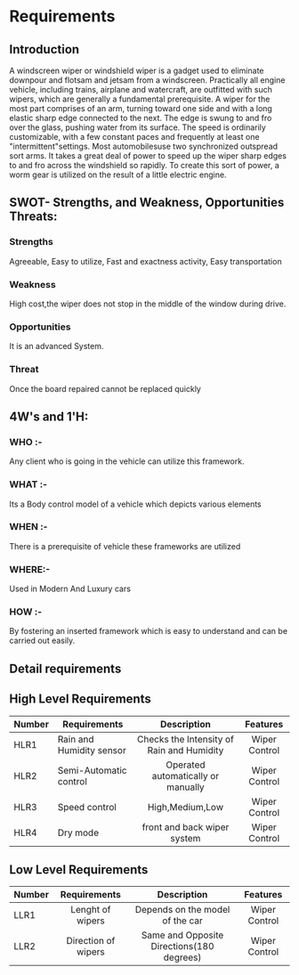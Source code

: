 # Requirements

 ## Introduction
 
A windscreen wiper or windshield wiper is a gadget used to eliminate downpour and flotsam and jetsam from a windscreen. Practically all engine vehicle, including trains, airplane and watercraft, are outfitted with such wipers, which are generally a fundamental prerequisite. A wiper for the most part comprises of an arm, turning toward one side and with a long elastic sharp edge connected to the next. The edge is swung to and fro over the glass, pushing water from its surface. The speed is ordinarily customizable, with a few constant paces and frequently at least one "intermittent"settings. Most automobilesuse two synchronized outspread sort arms. It takes a great deal of power to speed up the wiper sharp edges to and fro across the windshield so rapidly. To create this sort of power, a worm gear is utilized on the result of a little electric engine.





## SWOT- Strengths, and Weakness, Opportunities Threats:

### Strengths
 
Agreeable, Easy to utilize, Fast and exactness activity, Easy transportation

### Weakness

High cost,the wiper does not stop in the middle of the window during drive.


### Opportunities

It is an advanced System.

### Threat

Once the board repaired cannot be replaced quickly


## 4W's and 1'H:

### WHO :-

Any client who is going in the vehicle can utilize this framework.
### WHAT :-

Its a Body control model of a vehicle which depicts various elements

### WHEN :-

There is a prerequisite of vehicle these frameworks are utilized

### WHERE:-

Used in Modern And Luxury  cars

### HOW :- 

By fostering an inserted framework which is easy to understand and can be carried out easily.

## Detail requirements

 ## High Level Requirements
Number |Requirements|	Description	|Features |
|-----------|------------|:---------:|:---------:|
HLR1 |	Rain and Humidity sensor| Checks the Intensity of Rain and Humidity| Wiper Control|	
HLR2	|Semi-Automatic control| Operated automatically or manually	|	Wiper Control|
HLR3	|Speed control |High,Medium,Low|	Wiper Control|
HLR4 |Dry mode |front and back wiper system| Wiper Control|

## Low Level Requirements
Number| Requirements|	Description|	Features|	
|--------------------|:---------:|:--------:|:-----:|
LLR1	|Lenght of wipers| Depends on the model of the car |	Wiper Control | 
LLR2	| Direction of wipers  | Same and Opposite Directions(180 degrees) |	Wiper Control |
